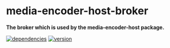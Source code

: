 # media-encoder-host-broker

**The broker which is used by the media-encoder-host package.**

[![dependencies](https://img.shields.io/david/chrisguttandin/media-encoder-host-broker.svg?style=flat-square)](https://github.com/chrisguttandin/media-encoder-host-broker/network/dependencies)
[![version](https://img.shields.io/npm/v/media-encoder-host-broker.svg?style=flat-square)](https://www.npmjs.com/package/media-encoder-host-broker)
